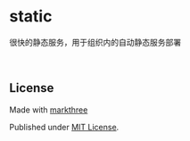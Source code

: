 # static

很快的静态服务，用于组织内的自动静态服务部署

<br />

## License

Made with [markthree](https://github.com/markthree)

Published under [MIT License](./LICENSE).
